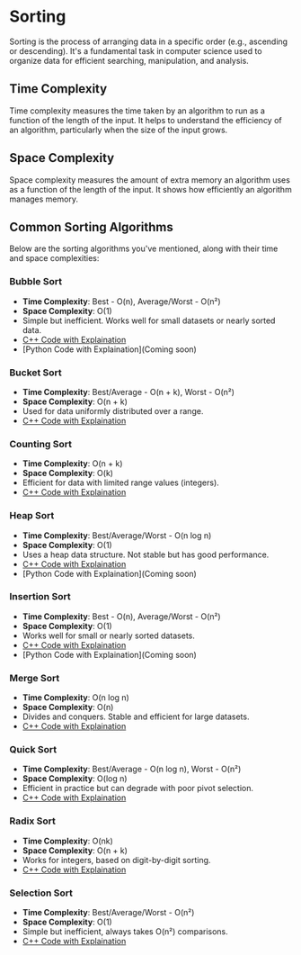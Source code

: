 # Sorting
Sorting is the process of arranging data in a specific order (e.g., ascending or descending). It's a fundamental task in computer science used to organize data for efficient searching, manipulation, and analysis.

## Time Complexity
Time complexity measures the time taken by an algorithm to run as a function of the length of the input. It helps to understand the efficiency of an algorithm, particularly when the size of the input grows.

## Space Complexity
Space complexity measures the amount of extra memory an algorithm uses as a function of the length of the input. It shows how efficiently an algorithm manages memory.

## Common Sorting Algorithms
Below are the sorting algorithms you've mentioned, along with their time and space complexities:

### Bubble Sort
- **Time Complexity**: Best - O(n), Average/Worst - O(n²)
- **Space Complexity**: O(1)
- Simple but inefficient. Works well for small datasets or nearly sorted data.
- [C++ Code with Explaination](https://github.com/kratiitondia/DSA-by-Krati-Itondia/blob/main/BubbleSort.cpp)
- [Python Code with Explaination](Coming soon)

### Bucket Sort
- **Time Complexity**: Best/Average - O(n + k), Worst - O(n²)
- **Space Complexity**: O(n + k)
- Used for data uniformly distributed over a range.
- [C++ Code with Explaination](https://github.com/kratiitondia/DSA-by-Krati-Itondia/blob/main/BucketSort.cpp)

### Counting Sort
- **Time Complexity**: O(n + k)
- **Space Complexity**: O(k)
- Efficient for data with limited range values (integers).
- [C++ Code with Explaination](https://github.com/kratiitondia/DSA-by-Krati-Itondia/blob/main/CountingSort.cpp)

### Heap Sort
- **Time Complexity**: Best/Average/Worst - O(n log n)
- **Space Complexity**: O(1)
- Uses a heap data structure. Not stable but has good performance.
- [C++ Code with Explaination](https://github.com/kratiitondia/DSA-by-Krati-Itondia/blob/main/HeapSort.cpp)
- [Python Code with Explaination](Coming soon)

### Insertion Sort 
- **Time Complexity**: Best - O(n), Average/Worst - O(n²)
- **Space Complexity**: O(1)
- Works well for small or nearly sorted datasets.
- [C++ Code with Explaination](https://github.com/kratiitondia/DSA-by-Krati-Itondia/blob/main/InsertionSort.cpp)
- [Python Code with Explaination](Coming soon)

### Merge Sort 
- **Time Complexity**: O(n log n)
- **Space Complexity**: O(n)
- Divides and conquers. Stable and efficient for large datasets.
- [C++ Code with Explaination](https://github.com/kratiitondia/DSA-by-Krati-Itondia/blob/main/MergeSort.cpp)

### Quick Sort
- **Time Complexity**: Best/Average - O(n log n), Worst - O(n²)
- **Space Complexity**: O(log n)
- Efficient in practice but can degrade with poor pivot selection.
- [C++ Code with Explaination](https://github.com/kratiitondia/DSA-by-Krati-Itondia/blob/main/QuickSort.cpp)

### Radix Sort
- **Time Complexity**: O(nk)
- **Space Complexity**: O(n + k)
- Works for integers, based on digit-by-digit sorting.
- [C++ Code with Explaination](https://github.com/kratiitondia/DSA-by-Krati-Itondia/blob/main/RadixSort.cpp)

### Selection Sort 
- **Time Complexity**: Best/Average/Worst - O(n²)
- **Space Complexity**: O(1)
- Simple but inefficient, always takes O(n²) comparisons.
- [C++ Code with Explaination](https://github.com/kratiitondia/DSA-by-Krati-Itondia/blob/main/SelectionSort.cpp)
